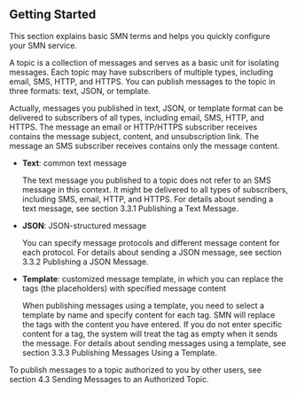 ## Getting Started

This section explains basic SMN terms and helps you quickly configure your SMN service.

A topic is a collection of messages and serves as a basic unit for isolating messages. Each topic may have subscribers of multiple types, including email, SMS, HTTP, and HTTPS. You can publish messages to the topic in three formats: text, JSON, or template.

Actually, messages you published in text, JSON, or template format can be delivered to subscribers of all types, including email, SMS, HTTP, and HTTPS. The message an email or HTTP/HTTPS subscriber receives contains the message subject, content, and unsubscription link. The message an SMS subscriber receives contains only the message content.

- **Text**: common text message

	The text message you published to a topic does not refer to an SMS message in this context. It might be delivered to all types of subscribers, including SMS, email, HTTP, and HTTPS. For details about sending a text message, see section 3.3.1 Publishing a Text Message.

- **JSON**: JSON-structured message

	You can specify message protocols and different message content for each protocol. For details about sending a JSON message, see section 3.3.2 Publishing a JSON Message.

- **Template**: customized message template, in which you can replace the tags (the placeholders) with specified message content

	When publishing messages using a template, you need to select a template by name and specify content for each tag. SMN will replace the tags with the content you have entered. If you do not enter specific content for a tag, the system will treat the tag as empty when it sends the message. For details about sending messages using a template, see section 3.3.3 Publishing Messages Using a Template.

To publish messages to a topic authorized to you by other users, see section 4.3 Sending Messages to an Authorized Topic.
